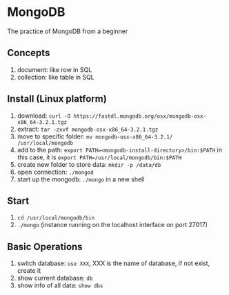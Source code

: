 # MongoDB

The practice of MongoDB from a beginner

## Concepts
1. document: like row in SQL
2. collection: like table in SQL

## Install (Linux platform)
1. download: `curl -O https://fastdl.mongodb.org/osx/mongodb-osx-x86_64-3.2.1.tgz`
2. extract: `tar -zxvf mongodb-osx-x86_64-3.2.1.tgz`
3. move to specific folder: `mv mongodb-osx-x86_64-3.2.1/ /usr/local/mongodb`
4. add to the path: `export PATH=<mongodb-install-directory>/bin:$PATH`
in this case, it is `export PATH=/usr/local/mongodb/bin:$PATH`
5. create new folder to store data: `mkdir -p /data/db`
6. open connection: `./mongod`
7. start up the mongodb: `./mongo` in a new shell

## Start
1. `cd /usr/local/mongodb/bin`
2. `./mongo` (instance running on the localhost interface on port 27017)

## Basic Operations
1. switch database: `use XXX`, XXX is the name of database, if not exist, create it
2. show current database: `db`
3. show info of all data: `show dbs`
